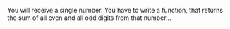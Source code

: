 You will receive a single number. You have to write a function, that returns the sum of all even and all odd digits from that number...
